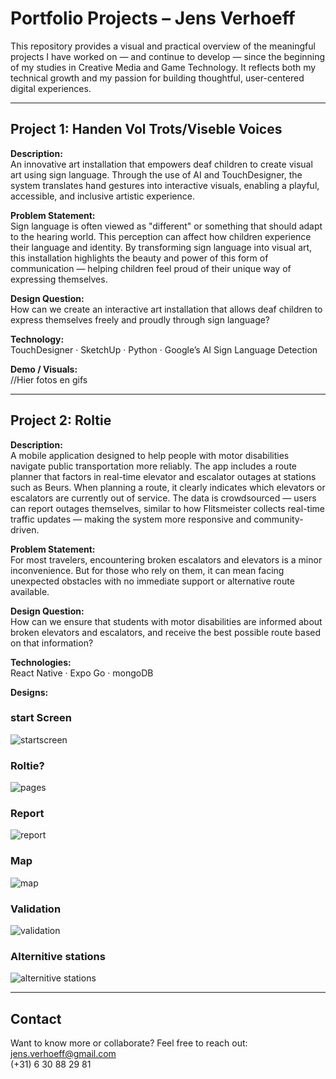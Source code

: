 # Portfolio Projects – Jens Verhoeff

This repository provides a visual and practical overview of the meaningful projects I have worked on — and continue to develop — since the beginning of my studies in Creative Media and Game Technology. It reflects both my technical growth and my passion for building thoughtful, user-centered digital experiences.

---

## Project 1: Handen Vol Trots/Viseble Voices

**Description:**  
An innovative art installation that empowers deaf children to create visual art using sign language. Through the use of AI and TouchDesigner, the system translates hand gestures into interactive visuals, enabling a playful, accessible, and inclusive artistic experience.

**Problem Statement:**  
Sign language is often viewed as "different" or something that should adapt to the hearing world. This perception can affect how children experience their language and identity. By transforming sign language into visual art, this installation highlights the beauty and power of this form of communication — helping children feel proud of their unique way of expressing themselves.

**Design Question:**  
How can we create an interactive art installation that allows deaf children to express themselves freely and proudly through sign language?

**Technology:**  
TouchDesigner · SketchUp · Python · Google’s AI Sign Language Detection

**Demo / Visuals:**  
//Hier fotos en gifs

---

## Project 2: Roltie

**Description:**  
A mobile application designed to help people with motor disabilities navigate public transportation more reliably. The app includes a route planner that factors in real-time elevator and escalator outages at stations such as Beurs. When planning a route, it clearly indicates which elevators or escalators are currently out of service. The data is crowdsourced — users can report outages themselves, similar to how Flitsmeister collects real-time traffic updates — making the system more responsive and community-driven.

**Problem Statement:**  
For most travelers, encountering broken escalators and elevators is a minor inconvenience. But for those who rely on them, it can mean facing unexpected obstacles with no immediate support or alternative route available.

**Design Question:**  
How can we ensure that students with motor disabilities are informed about broken elevators and escalators, and receive the best possible route based on that information?

**Technologies:**  
React Native · Expo Go · mongoDB

**Designs:**

### start Screen  
![startscreen](./assets/startscreen.png)

### Roltie?  
![pages](./assets/page's.png)

### Report
![report](./assets/report.png)

### Map
![map](./assets/map.png)

### Validation
![validation](./assets/check.png)

### Alternitive stations
![alternitive stations](./assets/alternitive.png)

---

## Contact  
Want to know more or collaborate? Feel free to reach out:  
jens.verhoeff@gmail.com  
(+31) 6 30 88 29 81
